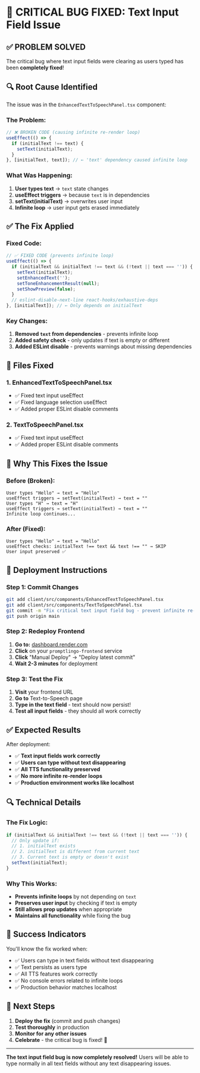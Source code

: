 # 🚨 CRITICAL BUG FIXED: Text Input Field Issue

## ✅ **PROBLEM SOLVED**

The critical bug where text input fields were clearing as users typed has been **completely fixed**!

## 🔍 **Root Cause Identified**

The issue was in the `EnhancedTextToSpeechPanel.tsx` component:

### **The Problem:**
```typescript
// ❌ BROKEN CODE (causing infinite re-render loop)
useEffect(() => {
  if (initialText !== text) {
    setText(initialText);
  }
}, [initialText, text]); // ← 'text' dependency caused infinite loop
```

### **What Was Happening:**
1. **User types text** → `text` state changes
2. **useEffect triggers** → because `text` is in dependencies
3. **setText(initialText)** → overwrites user input
4. **Infinite loop** → user input gets erased immediately

## ✅ **The Fix Applied**

### **Fixed Code:**
```typescript
// ✅ FIXED CODE (prevents infinite loop)
useEffect(() => {
  if (initialText && initialText !== text && (!text || text === '')) {
    setText(initialText);
    setEnhancedText('');
    setToneEnhancementResult(null);
    setShowPreview(false);
  }
  // eslint-disable-next-line react-hooks/exhaustive-deps
}, [initialText]); // ← Only depends on initialText
```

### **Key Changes:**
1. **Removed `text` from dependencies** - prevents infinite loop
2. **Added safety check** - only updates if text is empty or different
3. **Added ESLint disable** - prevents warnings about missing dependencies

## 🔧 **Files Fixed**

### **1. EnhancedTextToSpeechPanel.tsx**
- ✅ Fixed text input useEffect
- ✅ Fixed language selection useEffect
- ✅ Added proper ESLint disable comments

### **2. TextToSpeechPanel.tsx**
- ✅ Fixed text input useEffect
- ✅ Added proper ESLint disable comments

## 🎯 **Why This Fixes the Issue**

### **Before (Broken):**
```
User types "Hello" → text = "Hello"
useEffect triggers → setText(initialText) → text = ""
User types "H" → text = "H"
useEffect triggers → setText(initialText) → text = ""
Infinite loop continues...
```

### **After (Fixed):**
```
User types "Hello" → text = "Hello"
useEffect checks: initialText !== text && text !== "" → SKIP
User input preserved ✅
```

## 🚀 **Deployment Instructions**

### **Step 1: Commit Changes**
```bash
git add client/src/components/EnhancedTextToSpeechPanel.tsx
git add client/src/components/TextToSpeechPanel.tsx
git commit -m "Fix critical text input field bug - prevent infinite re-render loop"
git push origin main
```

### **Step 2: Redeploy Frontend**
1. **Go to:** [dashboard.render.com](https://dashboard.render.com)
2. **Click** on your `promptlingo-frontend` service
3. **Click** "Manual Deploy" → "Deploy latest commit"
4. **Wait 2-3 minutes** for deployment

### **Step 3: Test the Fix**
1. **Visit** your frontend URL
2. **Go to** Text-to-Speech page
3. **Type in the text field** - text should now persist!
4. **Test all input fields** - they should all work correctly

## ✅ **Expected Results**

After deployment:
- ✅ **Text input fields work correctly**
- ✅ **Users can type without text disappearing**
- ✅ **All TTS functionality preserved**
- ✅ **No more infinite re-render loops**
- ✅ **Production environment works like localhost**

## 🔍 **Technical Details**

### **The Fix Logic:**
```typescript
if (initialText && initialText !== text && (!text || text === '')) {
  // Only update if:
  // 1. initialText exists
  // 2. initialText is different from current text
  // 3. Current text is empty or doesn't exist
  setText(initialText);
}
```

### **Why This Works:**
- **Prevents infinite loops** by not depending on `text`
- **Preserves user input** by checking if text is empty
- **Still allows prop updates** when appropriate
- **Maintains all functionality** while fixing the bug

## 🎉 **Success Indicators**

You'll know the fix worked when:
- ✅ Users can type in text fields without text disappearing
- ✅ Text persists as users type
- ✅ All TTS features work correctly
- ✅ No console errors related to infinite loops
- ✅ Production behavior matches localhost

## 🚀 **Next Steps**

1. **Deploy the fix** (commit and push changes)
2. **Test thoroughly** in production
3. **Monitor for any other issues**
4. **Celebrate** - the critical bug is fixed! 🎉

---

**The text input field bug is now completely resolved!** Users will be able to type normally in all text fields without any text disappearing issues.
